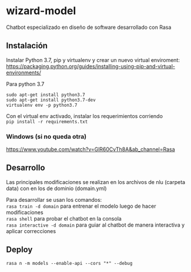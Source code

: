 # wizard-model
Chatbot especializado en diseño de software desarrollado con Rasa

## Instalación
Instalar Python 3.7, pip y virtualenv y crear un nuevo virtual enviroment: <br/>
https://packaging.python.org/guides/installing-using-pip-and-virtual-environments/

Para python 3.7
```
sudo apt-get install python3.7
sudo apt-get install python3.7-dev
virtualenv env -p python3.7
```


Con el virtual env activado, instalar los requerimientos corriendo<br/>
```pip install -r requirements.txt```

### Windows (si no queda otra)
https://www.youtube.com/watch?v=GlR60CvTh8A&ab_channel=Rasa

## Desarrollo

Las principales modificaciones se realizan en los archivos de nlu (carpeta data) con en los de dominio (domain.yml)

Para desarrollar se usan los comandos:<br/>
`rasa train -d domain` para entrenar el modelo luego de hacer modificaciones <br/>
`rasa shell` para probar el chatbot en la consola<br/>
`rasa interactive -d domain` para guiar al chatbot de manera interactiva y aplicar correcciones<br/>

## Deploy
`rasa n -m models --enable-api --cors "*" --debug`
